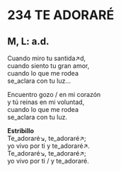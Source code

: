 # 234 TE ADORARÉ

## M, L: a.d.

Cuando miro tu santida↗d,  
cuando siento tu gran amor,  
cuando lo que me rodea  
se_aclara con tu luz...  

Encuentro gozo / en mi corazón  
y tú reinas en mi voluntad,  
cuando lo que me rodea  
se_aclara con tu luz.  

**Estribillo**  
Te_adoraré↘, te_adoraré↗;  
yo vivo por ti y te_adoraré↗.  
Te_adoraré↘, te_adoraré↗;  
yo vivo por ti / y te_adoraré.  

